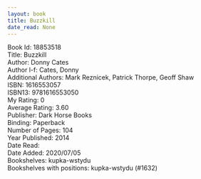 ```yaml
---
layout: book
title: Buzzkill
date_read: None
---
```


Book Id: 18853518<br />
Title: Buzzkill<br />
Author: Donny Cates<br />
Author l-f: Cates, Donny<br />
Additional Authors: Mark Reznicek, Patrick Thorpe, Geoff Shaw<br />
ISBN: 1616553057<br />
ISBN13: 9781616553050<br />
My Rating: 0<br />
Average Rating: 3.60<br />
Publisher: Dark Horse Books<br />
Binding: Paperback<br />
Number of Pages: 104<br />
Year Published: 2014<br />
Date Read: <br />
Date Added: 2020/07/05<br />
Bookshelves: kupka-wstydu<br />
Bookshelves with positions: kupka-wstydu (#1632)<br />


